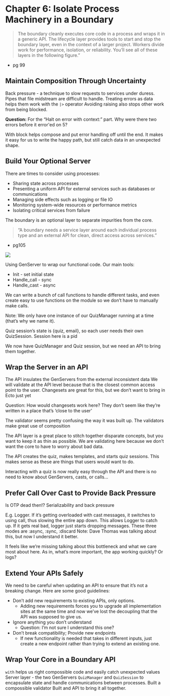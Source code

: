 # Chapter 6: Isolate Process Machinery in a Boundary

> The boundary cleanly executes core code in a process and wraps it in a generic API.
The lifecycle layer provides tools to start and stop the boundary layer, even in the context of a larger project.
Workers divide work for performance, isolation, or reliability. You’ll see all of these layers in the following figure.”
- pg 99

## Maintain Composition Through Uncertainty

Back pressure - a technique to slow requests to services under duress.
Pipes that file midstream are difficult to handle. Treating errors as data helps them work with the `|>` operator
Avoiding raising also stops other work from being blocked.

**Question:** For the “Halt on error with context:” part. Why were there two errors before it error'ed on 5?

With block helps compose and put error handling off until the end. It makes it easy for us to write the happy path, but still catch data in an unexpected shape.

## Build Your Optional Server

There are times to consider using processes:
- Sharing state across processes
- Presenting a uniform API for external services such as databases or communications
- Managing side effects such as logging or file IO
- Monitoring system-wide resources or performance metrics
- Isolating critical services from failure

The boundary is an optional layer to separate impurities from the core.

>“A boundary needs a service layer around each individual process type and an external API for clean, direct access across services.”
- pg105

![](https://i.imgur.com/dqythN6.png)

Using GenServer to wrap our functional code. Our main tools:
- Init - set initial state
- Handle_call - sync
- Handle_cast - async

We can write a bunch of call functions to handle different tasks, and even create easy to use functions on the module so we don’t have to manually make calls.

Note: We only have one instance of our QuizManager running at a time (that’s why we name it).

Quiz session’s state is {quiz, email}, so each user needs their own QuizSession.
Session here is a pid

We now have QuizManager and Quiz session, but we need an API to bring them together.

## Wrap the Server in an API

The API insulates the GenServers from the external inconsistent data
We will validate at the API level because that is the closest common access point to the user.
Changesets are great for this, but we don’t want to bring in Ecto just yet

Question: How would changesets work here? They don’t seem like they’re written in a place that’s ‘close to the user’

The validator seems pretty confusing the way it was built up.
The validators make great use of composition

The API layer is a great place to stitch together disparate concepts, but you want to keep it as thin as possible. We are validating here because we don’t want the core to have to worry about bad data.

The API creates the quiz, makes templates,  and starts quiz sessions. This makes sense as these are things that users would want to do.

Interacting with a quiz is now really easy through the API and there is no need to know about GenServers, casts, or calls...

## Prefer Call Over Cast to Provide Back Pressure

Is OTP dead then!?
Serializability and back pressure

E.g. Logger. If it’s getting overloaded with cast messages, it switches to using call, thus slowing the entire app down. This allows Logger to catch up. If it gets real bad, logger just starts dropping messages. These three modes are :async, :sync, :discard
Note: Dave Thomas was talking about this, but now I understand it better.

It feels like we’re missing talking about this bottleneck and what we care most about here. As in, what’s more important, the app working quickly? Or logs?

## Extend Your APIs Safely

We need to be careful when updating an API to ensure that it’s not a breaking change. Here are some good guidelines:
- Don’t add new requirements to existing APIs, only options.
  - Adding new requirements forces you to upgrade all implementation sites at the same time and now we’ve lost the decoupling that the API was supposed to give us.
- Ignore anything you don’t understand
  - Question: I’m not sure I understand this one?
- Don’t break compatibility; Provide new endpoints
  - If new functionality is needed that takes in different inputs, just create a new endpoint rather than trying to extend an existing one.

## Wrap Your Core in a Boundary API

`with` helps us right compossible code and easily catch unexpected values
Server layer - the two GenServers `QuizManager` and `QuizSession` to encapsulate state and handle communications between processes.
Built a compossible validator
Built and API to bring it all together.
